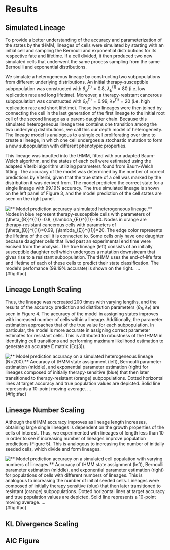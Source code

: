 # Results

## Simulated Lineage

To provide a better understanding of the accuracy and parameterization of the states by the tHMM, lineages of cells were simulated by starting with an initial cell and sampling the Bernoulli and exponential distributions for its respective fate and lifetime. If a cell divided, it then produced two new simulated cells that underwent the same process sampling from the same Bernoulli and exponential distributions. 

We simulate a heterogeneous lineage by constructing two subpopulations from different underlying distributions. An initial therapy-susceptible subpopulation was constructed with ${\theta_{B}}^{(1)}=0.8$, ${\lambda_{E}}^{(1)}=80$ (i.e. low replication rate and long lifetime). Moreover, a therapy-resistant cancerous subpopulation was constructed with ${\theta_{B}}^{(1)}=0.99$, ${\lambda_{E}}^{(1)}=20$ (i.e. high replication rate and short lifetime). These two lineages were then joined by connecting the cell in the last generation of the first lineage to the initial root cell of the second lineage as a parent-daughter chain. Because this simulated heterogeneous lineage tree contains one transition among the two underlying distributions, we call this our depth model of heterogeneity. The lineage model is analogous to a single cell proliferating over time to create a lineage, in which one cell undergoes a stochastic mutation to form a new subpopulation with different phenotypic properties.

This lineage was inputted into the tHMM, fitted with our adapted Baum-Welch algorithm, and the states of each cell were estimated using the adapted Viterbi algorithm utilizing parameters found from Baum-Welch fitting. The accuracy of the model was determined by the number of correct predictions by Viterbi, given that the true state of a cell was marked by the distribution it was derived from. The model predicted the correct state for a single lineage with 99.19% accuracy. The true simulated lineage is shown on the left panel of Figure 3, and the model prediction of the cell states are seen on the right panel. 

![** Model prediction accuracy a simulated heterogeneous lineage.** Nodes in blue represent therapy-susceptible cells with parameters of ${\theta_{B}}^{(1)}=0.8$, ${\lambda_{E}}^{(1)}=80$. Nodes in orange are therapy-resistant cancerous cells with parameters of ${\theta_{B}}^{(1)}=0.99$, ${\lambda_{E}}^{(1)}=20$. The edge color represents the lifetime of the cell it is connected to. Some cells only have one daughter because daughter cells that lived past an experimental end time were excised from the analysis. The true lineage (left) consists of an initially susceptible daughter cell which undergoes a mutation downstream that gives rise to a resistant subpopulation. The tHMM uses the end-of-life fate and lifetime of each of these cells to predict their state classification. The model’s perfomance (99.19% accurate) is shown on the right.. ...](./figures/figure3.svg){#fig:tfac}


## Lineage Length Scaling

Thus, the lineage was recreated 200 times with varying lengths, and the results of the accuracy prediction and distribution parameters $(\theta_{B}, \lambda_{E})$ are seen in Figure 4. The accuracy of the model in assigning states improves with increased number of cells within a lineage. Additionally, the parameter estimation approaches that of the true value for each subpopulation. In particular, the model is more accurate in assigning correct parameter estimates for resistant cells. This is attributed to robustness of the tHMM in identifying cell transitions and performing maximum likelihood estimation to generate an accurate $\bm{E}$ matrix (Eq(3)).

![** Model prediction accuracy on a simulated heterogeneous lineage (N=200).** Accuracy of tHMM state assignment (left), Bernoulli parameter estimation (middle), and exponential parameter estimation (right) for lineages composed of initially therapy-sensitive (blue) that then later transitioned to therapy-resistant (orange) subpopulations. Dotted horizontal lines at target accuracy and true population values are depicted. Solid line represents a 10-point moving average. ...](./figures/figure4.svg){#fig:tfac}

## Lineage Number Scaling

Although the tHMM accuracy improves as lineage length increases, obtaining large single lineages is dependent on the growth properties of the cells of interest. Thus, we experimented with lineages of length less than 10 in order to see if increasing number of lineages improve population predictions (Figure 5). This is analogous to increasing the number of initially seeded cells, which divide and form lineages.

![** Model prediction accuracy on a simulated cell population with varying numbers of lineages.** Accuracy of tHMM state assignment (left), Bernoulli parameter estimation (middle), and exponential parameter estimation (right) for populations of cells with different numbers of lineages. This is analogous to increasing the number of initial seeded cells. Lineages were composed of initially therapy sensitive (blue) that then later transitioned to resistant (orange) subpopulations. Dotted horizontal lines at target accuracy and true population values are depicted. Solid line represents a 10-point moving average. ...](./figures/figure5.svg){#fig:tfac}

## KL Divergence Scaling

## AIC Figure
